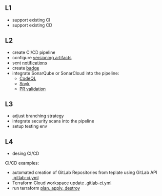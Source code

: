 ## L1
- support existing CI
- support existing CD

## L2
- create CI/CD pipeline
- configure [versioning artifacts](https://github.com/o-lenczyk/dietly/blob/master/.github/workflows/build.yml)
- sent [notifications](screenshots/slack-notifications.png)
- create [badge](https://github.com/o-lenczyk/dietly/blob/master/README.md)
- integrate SonarQube or SonarCloud into the pipeline:
  - [CodeQL](https://github.com/o-lenczyk/dietly/blob/master/.github/workflows/codeql.yml)
  - [Snyk](https://github.com/o-lenczyk/dietly/blob/master/.github/workflows/snyk-security.yml)
  - [PR validation](screenshots/PR-checks.png)

## L3
- adjust branching strategy
- integrate security scans into the pipeline
- setup testing env

## L4
- desing CI/CD

CI/CD examples: 
- automated creation of GitLab Repositories from teplate using GitLab API [.gitlab-ci.yml](https://gitlab.com/project-factory-test/main/-/blob/main/.gitlab-ci.yml?ref_type=heads)
- Terraform Cloud workspace update [.gitlab-ci.yml](https://gitlab.com/project-factory-test/tf-workspace-update)
- run  terraform [plan, apply, destroy](GitLab/[TERRAFORM].gitlab-ci.yml)
